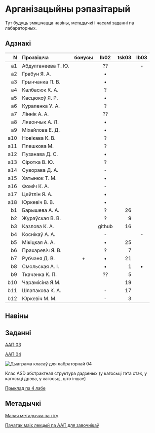 # Арганізацыйны рэпазітарый

Тут будуць змяшчацца навіны, метадычкі і часамі заданні па лабараторных.

## Адзнакі


|N  |Прозвішча         |бонусы|lb02|tsk03|lb03|
|--:|:-----------------|:----:|:--:|----:|:--:|
| a1|Абдулганеева Т. Ю.|      |??  |     |-   |
| a2|Грабун Я. А.      |      |•   |
| a3|Грынчанка П. В.   |      |•   |
| a4|Калбасюк К. А.    |      |?   |
| a5|Касцюкоў Я. Р.    |      |•   |
| a6|Кураленка У. А.   |      |?   |
| a7|Ліннік А. А.      |      |??  |
| a8|Лявончык А. Л.    |      |•   |
| a9|Міхайлова Е. Д.   |      |•   |
|a10|Новікава К. В.    |      |?   |
|a11|Плешкова М.       |      |?   |
|a12|Пузанава Д. С.    |      |•   |
|a13|Сіротка В. Ю.     |      |?   |
|a14|Суворава Д. А.    |      |-   |
|a15|Хатынюк Т. М.     |      |•   |
|a16|Фоміч К. А.       |      |-   |
|a17|Цейтлін Я. А.     |      |•   |
|a18|Юркевіч В. В.     |      |•   |
| b1|Барышева А. А.    |      |?   |26   |
| b2|Жураўская В. В.   |      |?   |9    |
| b3|Казлова К. А.     |      |github|16|
| b4|Коснікаў А. А.    |      |-   |     |-
| b5|Мікіцкая А. А.    |      |•   |25   |
| b6|Прахаревіч Я. В.  |      |?   |7    |
| b7|Рубчэня Д. В.     |+     |•   |21   |
| b8|Смольская А. І.   |      |•   |1    |•
| b9|Ткачэнка К. П.    |      |??  |5    |
|b10|Чарамiсiна Я.М.   |      |    |19   |
|b11|Шлапакова К. А.   |      |-   |17   |
|b12|Юркевіч М. М.     |      |-   |3    |


## Навіны

## Заданні

[ААП 03](https://github.com/BSU2013gr04Lego/Workflow/releases/download/task03/OOPlb03.pdf)

[ААП 04](https://github.com/BSU2013gr04Lego/Workflow/releases/download/OOP04/OOPlb04.pdf)

![Дыаграма класаў для лабраторнай 04](https://raw.githubusercontent.com/BSU2013gr04Lego/Workflow/master/pimplNVI.png)

Клас ASD абстрактная структура дадзеных (у кагосьці гэта стэк, у кагосьці дрэва, у кагосьці, што іншае)

[Прыклад па 4 лабе](https://github.com/BSU2013gr04Lego/Workflow/tree/master/Examples/Lab04)

## Метадычкі
[Малая метадычка па гіту](https://github.com/BSU2013gr4Lego/Example/releases/download/gitPdf/AboutGit.pdf)

[Пачатак маіх лекцый па ААП для завочнікаў](https://github.com/BSU2013gr04Lego/Workflow/releases/download/forNewbie/LekciiAAP1.pdf)
